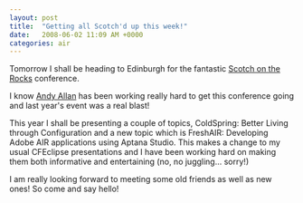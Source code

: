 ```yaml
---
layout: post
title:  "Getting all Scotch'd up this week!"
date:   2008-06-02 11:09 AM +0000
categories: air
---
```

Tomorrow I shall be heading to Edinburgh for the fantastic <a href="http://www.scotch-on-the-rocks.co.uk/" title="Scotch on the Rocks 2008 - The European ColdFusion Conference">Scotch on the Rocks</a> conference.

I know <a href="http://www.creative-restraint.co.uk/blog/" title="Creative Restraint">Andy Allan</a> has been working really hard to get this conference going and last year's event was a real blast!

This year I shall be presenting a couple of topics, ColdSpring: Better Living through Configuration and a new topic which is FreshAIR: Developing Adobe AIR applications using Aptana Studio. This makes a change to my usual CFEclipse presentations and I have been working hard on making them both informative and entertaining (no, no juggling... sorry!)

I am really looking forward to meeting some old friends as well as new ones! So come and say hello!